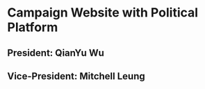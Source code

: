 # Campaign Website with Political Platform

## President: QianYu Wu
## Vice-President: Mitchell Leung
